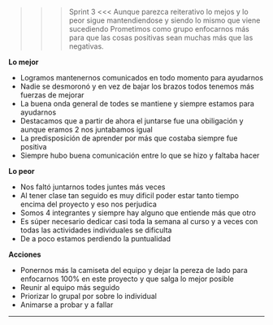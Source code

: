 >>> Sprint 3 <<<
Aunque parezca reiterativo lo mejos y lo peor sigue mantendiendose y siendo lo mismo que viene sucediendo
Prometimos como grupo enfocarnos más para que las cosas positivas sean muchas más que las negativas.

**Lo mejor**
- Logramos mantenernos comunicados en todo momento para ayudarnos	
- Nadie se desmoronó y en vez de bajar los brazos todos tenemos más fuerzas de mejorar
- La buena onda general de todes se mantiene y siempre estamos para ayudarnos
- Destacamos que a partir de ahora el juntarse fue una obiligación y aunque eramos 2 nos juntabamos igual	
- La predisposición de aprender por más que costaba siempre fue positiva	
- Siempre hubo buena comunicación entre lo que se hizo y faltaba hacer

**Lo peor**

- Nos faltó juntarnos todes juntes más veces
- Al tener clase tan seguido es muy dificil poder estar tanto tiempo encima del proyecto y eso nos perjudica
- Somos 4 integrantes y siempre hay alguno que entiende más que otro
- Es súper necesario dedicar casi toda la semana al curso y a veces con todas las actividades individuales se dificulta
- De a poco estamos perdiendo la puntualidad

**Acciones**

- Ponernos más la camiseta del equipo y dejar la pereza de lado para enfocarnos 100% en este proyecto y que salga lo mejor posible
- Reunir al equipo más seguido
- Priorizar lo grupal por sobre lo individual
- Animarse a probar y a fallar

-----------------------------------